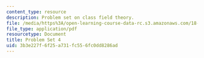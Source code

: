 ```yaml
---
content_type: resource
description: Problem set on class field theory.
file: /media/https%3A/open-learning-course-data-rc.s3.amazonaws.com/18-786-number-theory-ii-class-field-theory-spring-2016/3b3e227f6f25a731fc556fc0dd8286ad_MIT18_786S16_pset4.pdf
file_type: application/pdf
resourcetype: Document
title: Problem Set 4
uid: 3b3e227f-6f25-a731-fc55-6fc0dd8286ad
---
```

